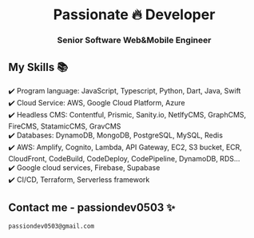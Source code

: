 <h1 align="center"> Passionate 🔥 Developer </h1> 
<h3 align="center"> Senior Software Web&Mobile Engineer </h3>

## My Skills 📚

✔️ Program language: JavaScript, Typescript, Python, Dart, Java, Swift \
✔️ Cloud Service: AWS, Google Cloud Platform, Azure \
✔️ Headless CMS: Contentful, Prismic, Sanity.io, NetlfyCMS, GraphCMS, FireCMS, StatamicCMS, GravCMS \
✔️ Databases: DynamoDB, MongoDB, PostgreSQL, MySQL, Redis \
✔️ AWS: Amplify, Cognito, Lambda, API Gateway, EC2, S3 bucket, ECR, CloudFront, CodeBuild, CodeDeploy, CodePipeline, DynamoDB, RDS… \
✔️ Google cloud services, Firebase, Supabase \
✔️ CI/CD, Terraform, Serverless framework

## Contact me - passiondev0503 ✨

    passiondev0503@gmail.com
